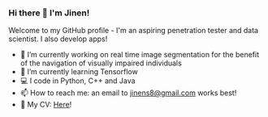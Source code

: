 ### Hi there 👋 I'm Jinen!

Welcome to my GitHub profile - I'm an aspiring penetration tester and data scientist. I also develop apps!

- 🔭 I’m currently working on real time image segmentation for the benefit of the navigation of visually impaired individuals
- 🌱 I’m currently learning Tensorflow
- 💻 I code in Python, C++ and Java
- 📫 How to reach me: an email to jinens8@gmail.com works best!
- 💾 My CV: [Here](https://drive.google.com/file/d/1fLzyA-kWJdVDLVcHnNfXnS7y068OMb1B/view?usp=sharing)!
